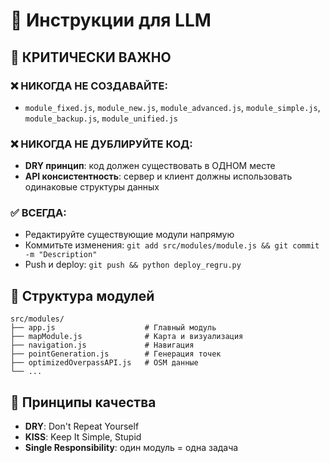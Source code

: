 # 🤖 Инструкции для LLM

## 🚨 КРИТИЧЕСКИ ВАЖНО

### ❌ НИКОГДА НЕ СОЗДАВАЙТЕ:
- `module_fixed.js`, `module_new.js`, `module_advanced.js`, `module_simple.js`, `module_backup.js`, `module_unified.js`

### ❌ НИКОГДА НЕ ДУБЛИРУЙТЕ КОД:
- **DRY принцип**: код должен существовать в ОДНОМ месте
- **API консистентность**: сервер и клиент должны использовать одинаковые структуры данных

### ✅ ВСЕГДА:
- Редактируйте существующие модули напрямую
- Коммитьте изменения: `git add src/modules/module.js && git commit -m "Description"`
- Push и deploy: `git push && python deploy_regru.py`

## 📁 Структура модулей
```
src/modules/
├── app.js                    # Главный модуль
├── mapModule.js              # Карта и визуализация
├── navigation.js             # Навигация
├── pointGeneration.js        # Генерация точек
├── optimizedOverpassAPI.js   # OSM данные
└── ...
```

## 🎯 Принципы качества
- **DRY**: Don't Repeat Yourself
- **KISS**: Keep It Simple, Stupid
- **Single Responsibility**: один модуль = одна задача